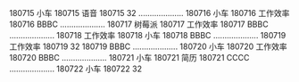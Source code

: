 180715  小车
180715  语音
180715  32
....................
180716  小车
180716  工作效率
180716  BBBC
....................
180717  树莓派
180717  工作效率
180717  BBBC
....................
180718  工作效率
180718  小车
180718  BBBC
....................
180719  工作效率
180719  32
180719  BBBC
....................
180720  小车
180720  工作效率
180720  BBBC
....................
180721  小车
180721  简历
180721  CCCC
....................
180722  小车
180722  32

